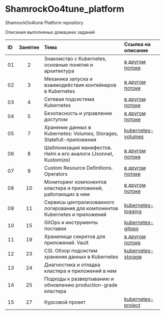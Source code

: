 # ShamrockOo4tune_platform
ShamrockOo4tune Platform repository

Описания выполненых домашних заданий

|ID|Занятие|Тема                                                                         |Ссылка на описание                                                                       |  
|:-|:-----:|:----------------------------------------------------------------------------|:----------------------------------------------------------------------------------------|  
|01|2      |Знакомство с Kubernetes, основные понятия и архитектура                      |[в другом потоке](https://github.com/otus-kuber-2023-04/ShamrockOo4tune_platform/pull/12)|  
|02|3      |Механика запуска и взаимодействия контейнеров в Kubernetes                   |[в другом потоке](https://github.com/otus-kuber-2023-04/ShamrockOo4tune_platform/pull/13)|  
|03|4      |Сетевая подсистема Kubernetes                                                |[в другом потоке](https://github.com/otus-kuber-2023-04/ShamrockOo4tune_platform/pull/14)|  
|04|5      |Безопасность и управление доступом                                           |[в другом потоке](https://github.com/otus-kuber-2023-04/ShamrockOo4tune_platform/pull/16)|  
|05|7      |Хранение данных в Kubernetes: Volumes, Storages, Statefull-приложения        |[kubernetes-volumes](./documentation/05_7_kubernetes_volumes.MD)                         |  
|06|8      |Шаблонизация манифестов. Helm и его аналоги (Jsonnet, Kustomize)             |[в другом потоке](https://github.com/otus-kuber-2023-04/ShamrockOo4tune_platform/pull/19)|  
|07|9      |Custom Resource Definitions. Operators                                       |[в другом потоке](https://github.com/otus-kuber-2023-04/ShamrockOo4tune_platform/pull/18)|  
|08|10     |Мониторинг компонентов кластера и приложений, работающих в нем               |[в другом потоке](https://github.com/otus-kuber-2023-04/ShamrockOo4tune_platform/pull/17)|  
|09|11     |Сервисы централизованного логирования для компонентов Kubernetes и приложений|[kubernetes-logging](./documentation/09_11_kubernetes_logging.MD)                        |  
|10|15     |GitOps и инструменты поставки                                                |[kubernetes-gitops](./documentation/10_15_kubernetes_gitops.MD)                          |  
|11|19     |Хранилище секретов для приложений. Vault                                     |[в другом потоке](https://github.com/otus-kuber-2023-04/ShamrockOo4tune_platform/pull/21)|  
|12|23     |CSI. Обзор подсистем хранения данных в Kubernetes                            |[kubernetes-storage](./documentation/12_23_kubernetes_storage.MD)                        |  
|13|24     |Диагностика и отладка кластера и приложений в нем                            |
|14|25     |Подходы к развертыванию и обновлению production-grade кластера               |  
|15|27     |Курсовой проект                                                              |[kubernetes-project](./documentation/15_27_kubernetes_project.MD)                        |  

<br>  
